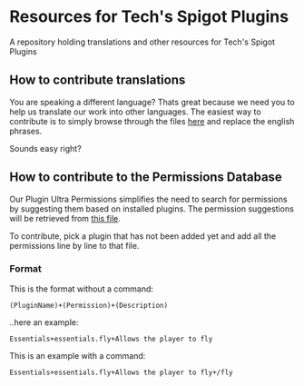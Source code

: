 # Resources for Tech's Spigot Plugins
A repository holding translations and other resources for Tech's Spigot Plugins

## How to contribute translations

You are speaking a different language? Thats great because we need you to help us translate our work into other languages. The easiest way to contribute is to simply browse through the files [here](#) and replace the english phrases.

Sounds easy right?

## How to contribute to the Permissions Database

Our Plugin Ultra Permissions simplifies the need to search for permissions by suggesting them based on installed plugins. The permission suggestions will be retrieved from [this file](#).

To contribute, pick a plugin that has not been added yet and add all the permissions line by line to that file.

### Format

This is the format without a command:

```(PluginName)+(Permission)+(Description)```

..here an example:

```Essentials+essentials.fly+Allows the player to fly```


This is an example with a command:

```Essentials+essentials.fly+Allows the player to fly+/fly```


